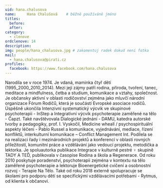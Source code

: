 ```yaml
---
uid: hana.chalusova
name:     Hana Chalušová  	# běžně používáné jméno
titles:
  before: 
  after: 
category:
  - clenove
ordclenove: 14
description: 
img: people/hana_chalusova.jpg # zakomentuj radek dokud není fotka
mail:
  - hana.chalusova@pirati.cz
profiles: 
  facebook: https://www.facebook.com/hana.chalusova
---
```


Narodila se v roce 1974. Je vdaná, maminka čtyř dětí (1995_2000_2010_2014). Mezi její zájmy patří rodina, příroda, tvoření, tanec, meditace a mindfulness, četba a studium, komunikace a vztahy, společnost. Je občansky aktivní v oblasti rodičovství zejména jako mluvčí národní organizace Fórum Rodičů, která je součástí Evropské asociace rodičů. Úspěšně ukončila Intenzivní systematický výcvik ve skupinové psychoterapii - InStep a Integrativní výcvik psychoterapie zaměřené na tělo - Čapzt. Také navštěvovala Dialogické jednání - DAMU, katedra autorské tvorby a pedagogiky, prof. I. Vyskočil, Medicine wheall / psychospirituální aspekty léčení - Pablo Russel a komunikace, vyjednávání, mediace, řízení konfliktů, interkulturní komunikace – Conflict Management Int. Podílela se na realizaci řady i mezinárodních projektů a konferencí v oblasti rovných příležitostí, komunitní práce a vzdělávání jako vedoucí projektu, metodička a lektorka. Je spoluautorka publikace Integrace v kulturně pestré ♀ skupině TADY A TEĎ, publikovala v časopise Rodina a škola a Regenerace. Od roku 2010 poskytuje poradenství, psychoterapii zejména v kontextu na tělo zaměřené psychoterapie a lektoruje Bioenergetické cvičení a osobnostní rozvoj - Terapie Na Tělo. Také od roku 2018 externě spolupracuje se školami pro podporu dětí se specifickými vzdělávacími potřebami - Rytmus, od klienta k občanovi.  
